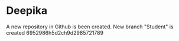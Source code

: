 # Deepika
A new repository in Github is been created.
New branch "Student" is created
6952986h5d2ch9d2985721789
